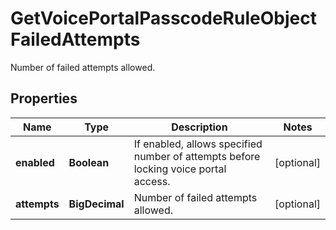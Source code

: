 

# GetVoicePortalPasscodeRuleObjectFailedAttempts

Number of failed attempts allowed.

## Properties

| Name | Type | Description | Notes |
|------------ | ------------- | ------------- | -------------|
|**enabled** | **Boolean** | If enabled, allows specified number of attempts before locking voice portal access. |  [optional] |
|**attempts** | **BigDecimal** | Number of failed attempts allowed. |  [optional] |



